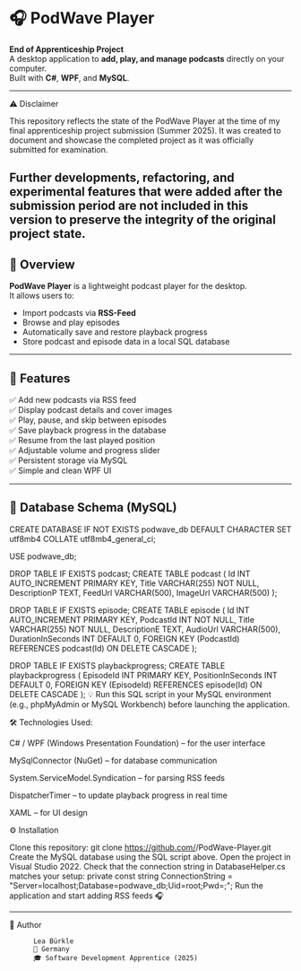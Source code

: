 # 🎧 PodWave Player

**End of Apprenticeship Project**  
A desktop application to **add, play, and manage podcasts** directly on your computer.  
Built with **C#**, **WPF**, and **MySQL**.

---
⚠️ Disclaimer

This repository reflects the state of the PodWave Player at the time of my final apprenticeship project submission (Summer 2025).
It was created to document and showcase the completed project as it was officially submitted for examination.

Further developments, refactoring, and experimental features that were added after the submission period are not included in this version to preserve the integrity of the original project state.
---

## 🚀 Overview

**PodWave Player** is a lightweight podcast player for the desktop.  
It allows users to:
- Import podcasts via **RSS-Feed**
- Browse and play episodes
- Automatically save and restore playback progress
- Store podcast and episode data in a local SQL database

---

## 🧩 Features

✅ Add new podcasts via RSS feed  
✅ Display podcast details and cover images  
✅ Play, pause, and skip between episodes  
✅ Save playback progress in the database  
✅ Resume from the last played position  
✅ Adjustable volume and progress slider  
✅ Persistent storage via MySQL  
✅ Simple and clean WPF UI  

---

## 💾 Database Schema (MySQL)

CREATE DATABASE IF NOT EXISTS podwave_db 
    DEFAULT CHARACTER SET utf8mb4 
    COLLATE utf8mb4_general_ci;

USE podwave_db;

DROP TABLE IF EXISTS podcast;
CREATE TABLE podcast (
    Id INT AUTO_INCREMENT PRIMARY KEY,
    Title VARCHAR(255) NOT NULL,
    DescriptionP TEXT,
    FeedUrl VARCHAR(500),
    ImageUrl VARCHAR(500)
);

DROP TABLE IF EXISTS episode;
CREATE TABLE episode (
    Id INT AUTO_INCREMENT PRIMARY KEY,
    PodcastId INT NOT NULL,
    Title VARCHAR(255) NOT NULL,
    DescriptionE TEXT,
    AudioUrl VARCHAR(500),
    DurationInSeconds INT DEFAULT 0,
    FOREIGN KEY (PodcastId) REFERENCES podcast(Id) ON DELETE CASCADE
);

DROP TABLE IF EXISTS playbackprogress;
CREATE TABLE playbackprogress (
    EpisodeId INT PRIMARY KEY,
    PositionInSeconds INT DEFAULT 0,
    FOREIGN KEY (EpisodeId) REFERENCES episode(Id) ON DELETE CASCADE
);
💡 Run this SQL script in your MySQL environment (e.g., phpMyAdmin or MySQL Workbench) before launching the application.

🛠️ Technologies Used:

  C# / WPF (Windows Presentation Foundation) – for the user interface
  
  MySqlConnector (NuGet) – for database communication
  
  System.ServiceModel.Syndication – for parsing RSS feeds
  
  DispatcherTimer – to update playback progress in real time
  
  XAML – for UI design


⚙️ Installation

  Clone this repository: git clone https://github.com/<yourusername>/PodWave-Player.git
  Create the MySQL database using the SQL script above.
  Open the project in Visual Studio 2022.
  Check that the connection string in DatabaseHelper.cs matches your setup: private const string ConnectionString = "Server=localhost;Database=podwave_db;Uid=root;Pwd=;";
  Run the application and start adding RSS feeds 🎧

  ---------------------------------------------
  💬 Author

          Lea Bürkle
          📍 Germany
          🎓 Software Development Apprentice (2025)
          
